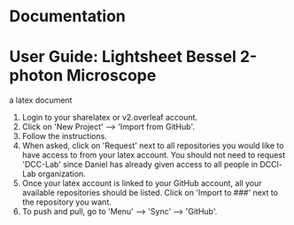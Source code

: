 # Documentation
# User Guide: Lightsheet Bessel 2-photon Microscope
a latex document
1. Login to your sharelatex or v2.overleaf account.
2. Click on 'New Project' --> 'Import from GitHub'.
3. Follow the instructions.
4. When asked, click on 'Request' next to all repositories you would like to have access to from your latex account. You should not need to request 'DCC-Lab' since Daniel has already given access to all people in DCCl-Lab organization.
5. Once your latex account is linked to your GitHub account, all your available repositories should be listed. Click on 'Import to ###' next to the repository you want.
6. To push and pull, go to 'Menu' --> 'Sync' --> 'GitHub'.
